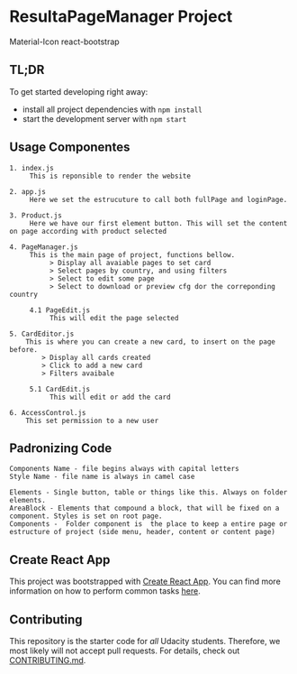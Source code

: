 # ResultaPageManager Project
Material-Icon
react-bootstrap

## TL;DR

To get started developing right away:

* install all project dependencies with `npm install`
* start the development server with `npm start`


## Usage Componentes

    1. index.js
         This is reponsible to render the website

    2. app.js
         Here we set the estrucuture to call both fullPage and loginPage.    

    3. Product.js
         Here we have our first element button. This will set the content on page according with product selected

    4. PageManager.js
         This is the main page of project, functions bellow.
              > Display all avaiable pages to set card
              > Select pages by country, and using filters
              > Select to edit some page
              > Select to download or preview cfg dor the correponding country

         4.1 PageEdit.js 
              This will edit the page selected 
      
    5. CardEditor.js
        This is where you can create a new card, to insert on the page before. 
            > Display all cards created
            > Click to add a new card
            > Filters avaibale
          
         5.1 CardEdit.js
              This will edit or add the card

    6. AccessControl.js
        This set permission to a new user

## Padronizing Code

    Components Name - file begins always with capital letters
    Style Name - file name is always in camel case

    Elements - Single button, table or things like this. Always on folder elements.  
    AreaBlock - Elements that compound a block, that will be fixed on a component. Styles is set on root page.
    Components -  Folder component is  the place to keep a entire page or estructure of project (side menu, header, content or content page)

## Create React App
This project was bootstrapped with [Create React App](https://github.com/facebookincubator/create-react-app). You can find more information on how to perform common tasks [here](https://github.com/facebookincubator/create-react-app/blob/master/packages/react-scripts/template/README.md).

## Contributing

This repository is the starter code for _all_ Udacity students. Therefore, we most likely will not accept pull requests.
For details, check out [CONTRIBUTING.md](CONTRIBUTING.md).

